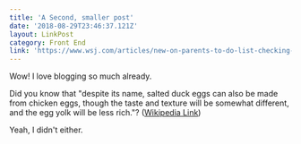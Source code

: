 ```yaml
---
title: 'A Second, smaller post'
date: '2018-08-29T23:46:37.121Z'
layout: LinkPost
category: Front End
link: 'https://www.wsj.com/articles/new-on-parents-to-do-list-checking-childrens-credit-history-1535457603'
---
```


Wow! I love blogging so much already.

Did you know that "despite its name, salted duck eggs can also be made from chicken eggs, though the taste and texture will be somewhat different, and the egg yolk will be less rich."? ([Wikipedia Link](http://en.wikipedia.org/wiki/Salted_duck_egg))

Yeah, I didn't either.
